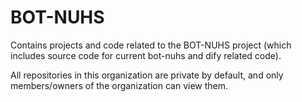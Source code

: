 # BOT-NUHS

Contains projects and code related to the BOT-NUHS project (which includes source code for current bot-nuhs and dify related code).

All repositories in this organization are private by default, and only members/owners of the organization can view them.
